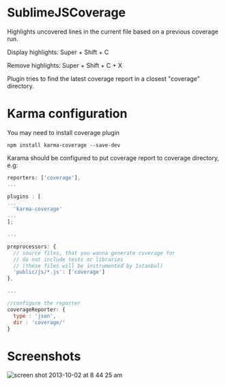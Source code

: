 SublimeJSCoverage
=================

Highlights uncovered lines in the current file based on a previous coverage run.

Display highlights: Super + Shift + C

Remove highlights: Super + Shift + C + X

Plugin tries to find the latest coverage report in a closest "coverage" directory.


Karma configuration
===================

You may need to install coverage plugin
```
npm install karma-coverage --save-dev
```

Karama should be configured to put coverage report to coverage directory, e.g:

```javascript
reporters: ['coverage'],
...

plugins : [
...
  'karma-coverage'
...
];

...

preprocessors: {
  // source files, that you wanna generate coverage for
  // do not include tests or libraries
  // (these files will be instrumented by Istanbul)
  'public/js/*.js': ['coverage']
},

...

//configure the reporter
coverageReporter: {
  type : 'json',
  dir : 'coverage/'
}
```

Screenshots
===========

![screen shot 2013-10-02 at 8 44 25 am](https://f.cloud.github.com/assets/72428/1254702/b1d6f232-2b79-11e3-8882-6ad66a287bdf.png)

